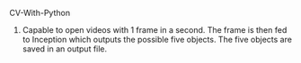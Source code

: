 CV-With-Python
1. Capable to open videos with 1 frame in a second. The frame is then fed to Inception which outputs the possible five objects. The five objects are saved in an output file. 
